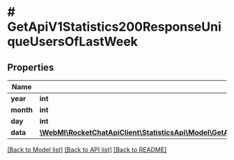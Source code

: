 # # GetApiV1Statistics200ResponseUniqueUsersOfLastWeek

## Properties

Name | Type | Description | Notes
------------ | ------------- | ------------- | -------------
**year** | **int** |  | [optional]
**month** | **int** |  | [optional]
**day** | **int** |  | [optional]
**data** | [**\WebMI\RocketChatApiClient\StatisticsApi\Model\GetApiV1Statistics200ResponseUniqueUsersOfLastWeekDataInner[]**](GetApiV1Statistics200ResponseUniqueUsersOfLastWeekDataInner.md) |  | [optional]

[[Back to Model list]](../../README.md#models) [[Back to API list]](../../README.md#endpoints) [[Back to README]](../../README.md)
